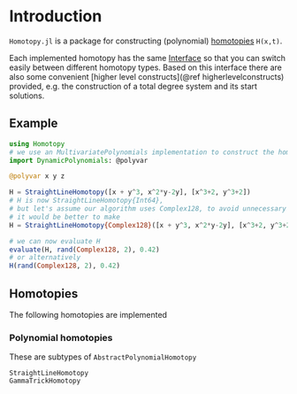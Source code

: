 # Introduction

`Homotopy.jl` is a package for constructing (polynomial) [homotopies](https://en.wikipedia.org/wiki/Homotopy) ``H(x,t)``.

Each implemented homotopy has the same [Interface](@ref) so that you can switch easily between
different homotopy types.
Based on this interface there are also some convenient [higher level constructs](@ref higherlevelconstructs) provided, e.g. the
construction of a total degree system and its start solutions.


## Example
```julia
using Homotopy
# we use an MultivariatePolynomials implementation to construct the homotopy.
import DynamicPolynomials: @polyvar

@polyvar x y z

H = StraightLineHomotopy([x + y^3, x^2*y-2y], [x^3+2, y^3+2])
# H is now StraightLineHomotopy{Int64},
# but let's assume our algorithm uses Complex128, to avoid unnecessary conversions
# it would be better to make
H = StraightLineHomotopy{Complex128}([x + y^3, x^2*y-2y], [x^3+2, y^3+2])

# we can now evaluate H
evaluate(H, rand(Complex128, 2), 0.42)
# or alternatively
H(rand(Complex128, 2), 0.42)
```


## Homotopies

The following homotopies are implemented
### Polynomial homotopies
These are subtypes of `AbstractPolynomialHomotopy`
```@docs
StraightLineHomotopy
GammaTrickHomotopy
```
